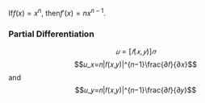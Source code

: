 If$f(x) = x^n$, then$f'(x) = nx^{n-1}$.

### Partial Differentiation
$$𝑢=[𝑓(𝑥,𝑦)]𝑛$$
$$𝑢_𝑥=𝑛|𝑓(𝑥,𝑦)|^{𝑛−1}\frac{∂𝑓}{∂𝑥}$$
and
$$𝑢_𝑦=𝑛|𝑓(𝑥,𝑦)|^{𝑛−1}\frac{∂𝑓}{∂𝑦}$$